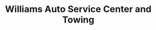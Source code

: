 ---
title: "Williams Auto Service Center and Towing"
url: /levering/williams-auto-service-center-and-towing/
shop: car repair
---